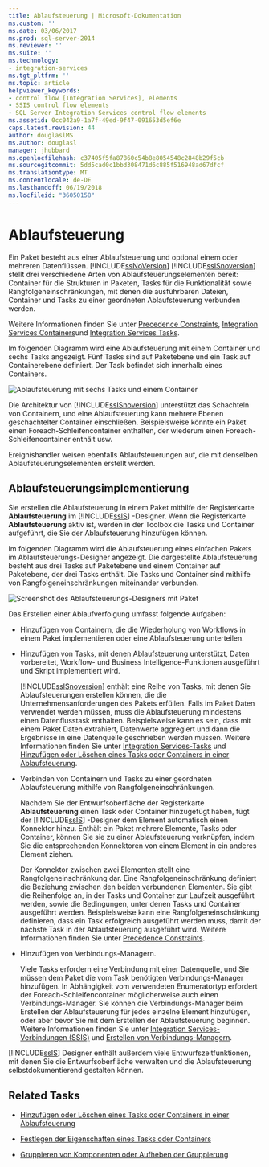 ```yaml
---
title: Ablaufsteuerung | Microsoft-Dokumentation
ms.custom: ''
ms.date: 03/06/2017
ms.prod: sql-server-2014
ms.reviewer: ''
ms.suite: ''
ms.technology:
- integration-services
ms.tgt_pltfrm: ''
ms.topic: article
helpviewer_keywords:
- control flow [Integration Services], elements
- SSIS control flow elements
- SQL Server Integration Services control flow elements
ms.assetid: 0cc042a9-1a7f-49ed-9f47-091653d5ef6e
caps.latest.revision: 44
author: douglaslMS
ms.author: douglasl
manager: jhubbard
ms.openlocfilehash: c37405f5fa87860c54b8e8054548c2848b29f5cb
ms.sourcegitcommit: 5dd5cad0c1bbd308471d6c885f516948ad67dfcf
ms.translationtype: MT
ms.contentlocale: de-DE
ms.lasthandoff: 06/19/2018
ms.locfileid: "36050158"
---
```

# <a name="control-flow"></a>Ablaufsteuerung
  Ein Paket besteht aus einer Ablaufsteuerung und optional einem oder mehreren Datenflüssen. [!INCLUDE[ssNoVersion](../../includes/ssnoversion-md.md)] [!INCLUDE[ssISnoversion](../../../includes/ssisnoversion-md.md)] stellt drei verschiedene Arten von Ablaufsteuerungselementen bereit: Container für die Strukturen in Paketen, Tasks für die Funktionalität sowie Rangfolgeneinschränkungen, mit denen die ausführbaren Dateien, Container und Tasks zu einer geordneten Ablaufsteuerung verbunden werden.  
  
 Weitere Informationen finden Sie unter [Precedence Constraints](precedence-constraints.md), [Integration Services Containers](integration-services-containers.md)und [Integration Services Tasks](integration-services-tasks.md).  
  
 Im folgenden Diagramm wird eine Ablaufsteuerung mit einem Container und sechs Tasks angezeigt. Fünf Tasks sind auf Paketebene und ein Task auf Containerebene definiert. Der Task befindet sich innerhalb eines Containers.  
  
 ![Ablaufsteuerung mit sechs Tasks und einem Container](../media/ssis-controlflowelmt.gif "Ablaufsteuerung mit sechs Tasks und einem Container")  
  
 Die Architektur von [!INCLUDE[ssISnoversion](../../../includes/ssisnoversion-md.md)] unterstützt das Schachteln von Containern, und eine Ablaufsteuerung kann mehrere Ebenen geschachtelter Container einschließen. Beispielsweise könnte ein Paket einen Foreach-Schleifencontainer enthalten, der wiederum einen Foreach-Schleifencontainer enthält usw.  
  
 Ereignishandler weisen ebenfalls Ablaufsteuerungen auf, die mit denselben Ablaufsteuerungselementen erstellt werden.  
  
## <a name="control-flow-implementation"></a>Ablaufsteuerungsimplementierung  
 Sie erstellen die Ablaufsteuerung in einem Paket mithilfe der Registerkarte **Ablaufsteuerung** im [!INCLUDE[ssIS](../../../includes/ssis-md.md)] -Designer. Wenn die Registerkarte **Ablaufsteuerung** aktiv ist, werden in der Toolbox die Tasks und Container aufgeführt, die Sie der Ablaufsteuerung hinzufügen können.  
  
 Im folgenden Diagramm wird die Ablaufsteuerung eines einfachen Pakets im Ablaufsteuerungs-Designer angezeigt. Die dargestellte Ablaufsteuerung besteht aus drei Tasks auf Paketebene und einem Container auf Paketebene, der drei Tasks enthält. Die Tasks und Container sind mithilfe von Rangfolgeneinschränkungen miteinander verbunden.  
  
 ![Screenshot des Ablaufsteuerungs-Designers mit Paket](../media/samplecontrolflow.gif "Screenshot des Ablaufsteuerungs-Designers mit Paket")  
  
 Das Erstellen einer Ablaufverfolgung umfasst folgende Aufgaben:  
  
-   Hinzufügen von Containern, die die Wiederholung von Workflows in einem Paket implementieren oder eine Ablaufsteuerung unterteilen.  
  
-   Hinzufügen von Tasks, mit denen Ablaufsteuerung unterstützt, Daten vorbereitet, Workflow- und Business Intelligence-Funktionen ausgeführt und Skript implementiert wird.  
  
     [!INCLUDE[ssISnoversion](../../../includes/ssisnoversion-md.md)] enthält eine Reihe von Tasks, mit denen Sie Ablaufsteuerungen erstellen können, die die Unternehmensanforderungen des Pakets erfüllen. Falls im Paket Daten verwendet werden müssen, muss die Ablaufsteuerung mindestens einen Datenflusstask enthalten. Beispielsweise kann es sein, dass mit einem Paket Daten extrahiert, Datenwerte aggregiert und dann die Ergebnisse in eine Datenquelle geschrieben werden müssen.  Weitere Informationen finden Sie unter [Integration Services-Tasks](integration-services-tasks.md) und [Hinzufügen oder Löschen eines Tasks oder Containers in einer Ablaufsteuerung](add-or-delete-a-task-or-a-container-in-a-control-flow.md).  
  
-   Verbinden von Containern und Tasks zu einer geordneten Ablaufsteuerung mithilfe von Rangfolgeneinschränkungen.  
  
     Nachdem Sie der Entwurfsoberfläche der Registerkarte **Ablaufsteuerung** einen Task oder Container hinzugefügt haben, fügt der [!INCLUDE[ssIS](../../../includes/ssis-md.md)] -Designer dem Element automatisch einen Konnektor hinzu. Enthält ein Paket mehrere Elemente, Tasks oder Container, können Sie sie zu einer Ablaufsteuerung verknüpfen, indem Sie die entsprechenden Konnektoren von einem Element in ein anderes Element ziehen.  
  
     Der Konnektor zwischen zwei Elementen stellt eine Rangfolgeneinschränkung dar. Eine Rangfolgeneinschränkung definiert die Beziehung zwischen den beiden verbundenen Elementen. Sie gibt die Reihenfolge an, in der Tasks und Container zur Laufzeit ausgeführt werden, sowie die Bedingungen, unter denen Tasks und Container ausgeführt werden. Beispielsweise kann eine Rangfolgeneinschränkung definieren, dass ein Task erfolgreich ausgeführt werden muss, damit der nächste Task in der Ablaufsteuerung ausgeführt wird. Weitere Informationen finden Sie unter [Precedence Constraints](precedence-constraints.md).  
  
-   Hinzufügen von Verbindungs-Managern.  
  
     Viele Tasks erfordern eine Verbindung mit einer Datenquelle, und Sie müssen dem Paket die vom Task benötigten Verbindungs-Manager hinzufügen. In Abhängigkeit vom verwendeten Enumeratortyp erfordert der Foreach-Schleifencontainer möglicherweise auch einen Verbindungs-Manager. Sie können die Verbindungs-Manager beim Erstellen der Ablaufsteuerung für jedes einzelne Element hinzufügen, oder aber bevor Sie mit dem Erstellen der Ablaufsteuerung beginnen. Weitere Informationen finden Sie unter [Integration Services-Verbindungen &#40;SSIS&#41;](../connection-manager/integration-services-ssis-connections.md) und [Erstellen von Verbindungs-Managern](../create-connection-managers.md).  
  
 [!INCLUDE[ssIS](../../../includes/ssis-md.md)] Designer enthält außerdem viele Entwurfszeitfunktionen, mit denen Sie die Entwurfsoberfläche verwalten und die Ablaufsteuerung selbstdokumentierend gestalten können.  
  
## <a name="related-tasks"></a>Related Tasks  
  
-   [Hinzufügen oder Löschen eines Tasks oder Containers in einer Ablaufsteuerung](add-or-delete-a-task-or-a-container-in-a-control-flow.md)  
  
-   [Festlegen der Eigenschaften eines Tasks oder Containers](../set-the-properties-of-a-task-or-container.md)  
  
-   [Gruppieren von Komponenten oder Aufheben der Gruppierung](../group-or-ungroup-components.md)  
  
  